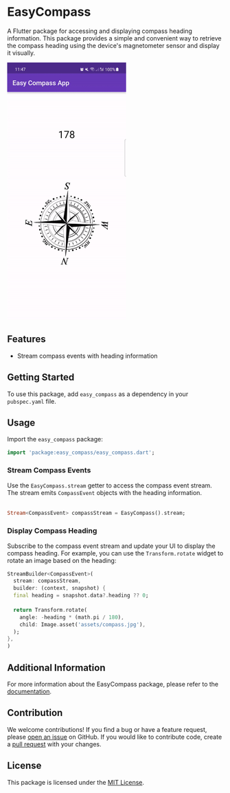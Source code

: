 # EasyCompass

A Flutter package for accessing and displaying compass heading information. This package provides a
simple and convenient way to retrieve the compass heading using the device's magnetometer sensor and
display it visually.

<img src="https://raw.githubusercontent.com/tajaouart/easy_compass/master/easy_compass_demo.gif" height="600"/>

## Features

- Stream compass events with heading information

## Getting Started

To use this package, add `easy_compass` as a dependency in your `pubspec.yaml` file.

## Usage

Import the `easy_compass` package:

```dart
import 'package:easy_compass/easy_compass.dart';
```

### Stream Compass Events

Use the `EasyCompass.stream` getter to access the compass event stream. The stream
emits `CompassEvent` objects with the heading information.

```dart

Stream<CompassEvent> compassStream = EasyCompass().stream;
```

### Display Compass Heading

Subscribe to the compass event stream and update your UI to display the compass heading. For
example, you can use the `Transform.rotate` widget to rotate an image based on the heading:

```dart
StreamBuilder<CompassEvent>(
  stream: compassStream,
  builder: (context, snapshot) {
  final heading = snapshot.data?.heading ?? 0;

  return Transform.rotate(
    angle: -heading * (math.pi / 180),
    child: Image.asset('assets/compass.jpg'),
  );
},
)
```

## Additional Information

For more information about the EasyCompass package, please refer to
the [documentation](https://pub.dev/documentation/easy_compass/latest/).

## Contribution

We welcome contributions! If you find a bug or have a feature request,
please [open an issue](https://github.com/tajaouart/easy_compass/issues) on GitHub. If you would like to
contribute code, create a [pull request](https://github.com/tajaouart/easy_compass/pulls) with your
changes.

## License

This package is licensed under the [MIT License](https://opensource.org/licenses/MIT).

